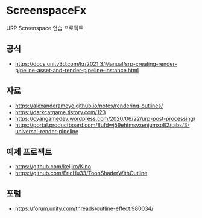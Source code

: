 # ScreenspaceFx
URP Screenspace 연습 프로젝트


공식
---
* https://docs.unity3d.com/kr/2021.3/Manual/srp-creating-render-pipeline-asset-and-render-pipeline-instance.html

자료
---
* https://alexanderameye.github.io/notes/rendering-outlines/
* https://darkcatgame.tistory.com/123
* https://cyangamedev.wordpress.com/2020/06/22/urp-post-processing/
* https://portal.productboard.com/8ufdwj59ehtmsvxenjumxo82/tabs/3-universal-render-pipeline

예제 프로젝트
---
* https://github.com/keijiro/Kino
* https://github.com/EricHu33/ToonShaderWithOutline

포럼
---
* https://forum.unity.com/threads/outline-effect.980034/
